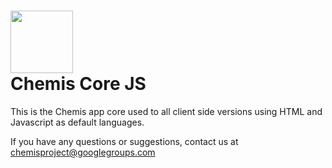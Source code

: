 <img width="100" src="https://s3.amazonaws.com/chemis/chemis-logo-no-bg.png"><br>
Chemis Core JS
=============

This is the Chemis app core used to all client side versions using HTML and Javascript as default languages.<br>

If you have any questions or suggestions, contact us at chemisproject@googlegroups.com

